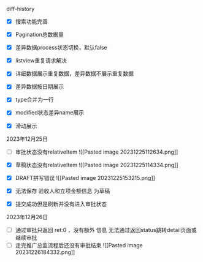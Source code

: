 diff-history
- [x] 搜索功能完善
- [x] Pagination总数据量
- [x] 差异数据process状态切换，默认false
- [x] listview重复请求解决
- [x] 详细数据展示重复数据，差异数据不展示重复数据
- [x] 差异数据按日期展示
- [x] type合并为一行
- [x] modified状态差异name展示 
- [x] 滑动展示



2023年12月25日
- [ ] 审批状态没有relativeItem
![[Pasted image 20231225112634.png]]
- [x] 草稿状态没有relativeItem
![[Pasted image 20231225114334.png]]

- [x] DRAFT拼写错误
![[Pasted image 20231225153215.png]]

- [x] 无法保存 验收人和立项金额信息 为草稿
- [x] 提交成功但是刷新并没有进入审批状态


2023年12月26日

- [ ] 通过审批只返回 ret:0 ，没有额外 信息 无法通过返回status跳转detail页面或继续审批
- [ ] 走完推广总监流程后还没有审批结束
![[Pasted image 20231226184332.png]]
